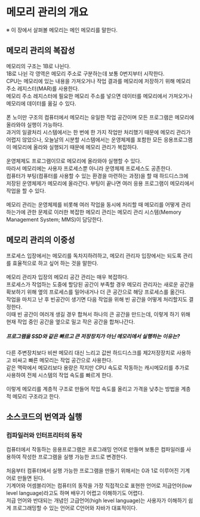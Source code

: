# 메모리 관리의 개요
※ 이 장에서 살펴볼 메모리는 메인 메모리를 말한다.<br>

## 메모리 관리의 복잡성
메모리의 구조는 1B로 나뉜다.<br>
1B로 나뉜 각 영역은 메모리 주소로 구분하는데 보통 0번지부터 시작한다.<br>
CPU는 메모리에 있는 내용을 가져오거나 작업 결과를 메모리에 저장하기 위해 메모리 주소 레지스터(MAR)를 사용한다.<br>
메모리 주소 레지스터에 필요한 메모리 주소를 넣으면 데이터를 메모리에서 가져오거나 메모리에 데이터를 옮길 수 있다.<br>
<br>
폰 노이만 구조의 컴퓨터에서 메모리는 유일한 작업 공간이며 모든 프로그램은 메모리에 올라와야 실행이 가능하다.<br>
과거의 일괄처리 시스템에서는 한 번에 한 가지 작업만 처리했기 때문에 메모리 관리가 어렵지 않았으나, 오늘날의 시분할 시스템에서는 운영체제를 포함한 모든 응용프로그램이 메모리에 올라와 실행되기 때문에 메모리 관리가 복잡하다.<br>
<br>
운영체제도 프로그램이므로 메모리에 올라와야 실행할 수 있다.<br>
따라서 메모리에는 사용자 프로세스뿐 아니라 운영체제 프로세스도 공존한다.<br>
컴퓨터가 부팅(컴퓨터를 사용할 수 있는 환경을 마련하는 과정)을 할 때 하드디스크에 저장된 운영체제가 메모리에 올라간다. 부팅이 끝나면 여러 응용 프로그램이 메모리에서 작업을 할 수 있다.<br>
<br>
메모리 관리는 운영체제를 비롯해 여러 작업을 동시에 처리할 때 메모리를 어떻게 관리하는가에 관한 문제로 이러한 복잡한 메모리 관리는 메모리 관리 시스템(Memory Management System; MMS)이 담당한다.<br>

## 메모리 관리의 이중성
프로세스 입장에서는 메모리를 독차지하려하고, 메모리 관리자 입장에서는 되도록 관리를 효율적으로 하고 싶어 하는 것을 말한다.<br>
<br>
메모리 관리자 입장의 메모리 공간 관리는 매우 복잡하다. <br>
프로세스가 작업하는 도중에 할당된 공간이 부족할 경우 메모리 관리자는 새로운 공간을 확보하기 위해 옆의 프로세스를 밀어내거나 더 큰 공간으로 해당 프로세스를 옮긴다.<br>
작업을 마치고 난 후 빈공간이 생기면 다음 작업을 위해 빈 공간을 어떻게 처리할지도 결정한다.<br>
이때 빈 공간이 여러개 생길 경우 합쳐서 하나의 큰 공간을 만드는데, 이렇게 하기 위해 현재 작업 중인 공간을 옆으로 밀고 작은 공간을 합쳐나간다.<br>

##### 프로그램을 SSD와 같은 빠르고 큰 저장장치가 아닌 메모리에서 실행하는 이유는?
다른 주변장치보다 비싼 메모리 대신 느리고 값싼 하드디스크를 제2저장장치로 사용하고 비싸고 빠른 메모리는 작업 공간으로 사용한다.<br>
같은 맥락에서 메모리보다 용량은 작지만 CPU 속도로 작동하는 캐시메모리를 추가로 사용하여 전체 시스템의 작업 속도를 빠르게 한다.<br>
<br>
이렇게 메모리를 계층적 구조로 만들어 작업 속도를 올리고 가격을 낮추는 방법을 계층적 메모리 구조라고 한다.<br>

## 소스코드의 번역과 실행
### 컴파일러와 인터프리터의 동작
컴퓨터에서 작동하는 응용프로그램은 프로그래밍 언어로 만들며 보통은 컴파일러를 사용하여 작성한 프로그램을 실행 가능한 코드로 변경한다.<br>
<br>
처음부터 컴퓨터에서 실행 가능한 프로그램을 만들기 위해서는 0과 1로 이루어진 기계어로 만들면 된다.<br>
기계어와 어셈블리어는 컴퓨터의 동작을 가장 직접적으로 표현한 언어로 저급언어(low level language)라고도 하며 배우기 어렵고 이해하기도 어렵다.<br>
저급 언어와 반대되는 개념인 고급언어(high level language)는 사용자가 이해하기 쉽게 프로그래밍할 수 있는 언어로 C언어와 자바가 대표적이다.<br>









